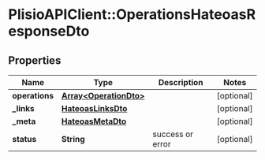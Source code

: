 # PlisioAPIClient::OperationsHateoasResponseDto

## Properties
Name | Type | Description | Notes
------------ | ------------- | ------------- | -------------
**operations** | [**Array&lt;OperationDto&gt;**](OperationDto.md) |  | [optional] 
**_links** | [**HateoasLinksDto**](HateoasLinksDto.md) |  | [optional] 
**_meta** | [**HateoasMetaDto**](HateoasMetaDto.md) |  | [optional] 
**status** | **String** | success or error | [optional] 


